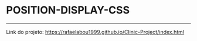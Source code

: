 # POSITION-DISPLAY-CSS
-------------------------------------------------

Link do projeto: https://rafaelabou1999.github.io/Clinic-Project/index.html


